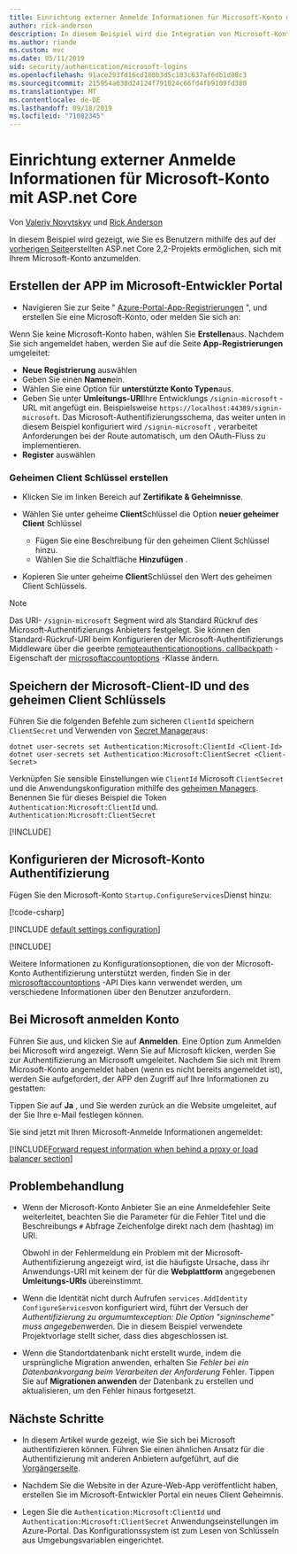 ```yaml
---
title: Einrichtung externer Anmelde Informationen für Microsoft-Konto mit ASP.net Core
author: rick-anderson
description: In diesem Beispiel wird die Integration von Microsoft-Konto Benutzerauthentifizierung in eine vorhandene ASP.net Core-App veranschaulicht.
ms.author: riande
ms.custom: mvc
ms.date: 05/11/2019
uid: security/authentication/microsoft-logins
ms.openlocfilehash: 91ace293fd16cd180b3d5c183c637af6db1d08c3
ms.sourcegitcommit: 215954a638d24124f791024c66fd4fb9109fd380
ms.translationtype: MT
ms.contentlocale: de-DE
ms.lasthandoff: 09/18/2019
ms.locfileid: "71082345"
---
```

# <a name="microsoft-account-external-login-setup-with-aspnet-core"></a>Einrichtung externer Anmelde Informationen für Microsoft-Konto mit ASP.net Core

Von [Valeriy Novytskyy](https://github.com/01binary) und [Rick Anderson](https://twitter.com/RickAndMSFT)

In diesem Beispiel wird gezeigt, wie Sie es Benutzern mithilfe des auf der [vorherigen Seite](xref:security/authentication/social/index)erstellten ASP.net Core 2,2-Projekts ermöglichen, sich mit Ihrem Microsoft-Konto anzumelden.

## <a name="create-the-app-in-microsoft-developer-portal"></a>Erstellen der APP im Microsoft-Entwickler Portal

* Navigieren Sie zur Seite " [Azure-Portal-App-Registrierungen](https://go.microsoft.com/fwlink/?linkid=2083908) ", und erstellen Sie eine Microsoft-Konto, oder melden Sie sich an:

Wenn Sie keine Microsoft-Konto haben, wählen Sie **Erstellen**aus. Nachdem Sie sich angemeldet haben, werden Sie auf die Seite **App-Registrierungen** umgeleitet:

* **Neue Registrierung** auswählen
* Geben Sie einen **Namen**ein.
* Wählen Sie eine Option für **unterstützte Konto Typen**aus.  <!-- Accounts for any org work with MS domain accounts. Most folks probably want the last option, personal MS accounts -->
* Geben Sie unter **Umleitungs-URI**Ihre Entwicklungs `/signin-microsoft` -URL mit angefügt ein. Beispielsweise `https://localhost:44389/signin-microsoft`. Das Microsoft-Authentifizierungsschema, das weiter unten in diesem Beispiel konfiguriert wird `/signin-microsoft` , verarbeitet Anforderungen bei der Route automatisch, um den OAuth-Fluss zu implementieren.
* **Register** auswählen

### <a name="create-client-secret"></a>Geheimen Client Schlüssel erstellen

* Klicken Sie im linken Bereich auf **Zertifikate & Geheimnisse**.
* Wählen Sie unter geheime **Client**Schlüssel die Option **neuer geheimer Client** Schlüssel

  * Fügen Sie eine Beschreibung für den geheimen Client Schlüssel hinzu.
  * Wählen Sie die Schaltfläche **Hinzufügen** .

* Kopieren Sie unter geheime **Client**Schlüssel den Wert des geheimen Client Schlüssels.

> [!NOTE]
> Das URI- `/signin-microsoft` Segment wird als Standard Rückruf des Microsoft-Authentifizierungs Anbieters festgelegt. Sie können den Standard-Rückruf-URI beim Konfigurieren der Microsoft-Authentifizierungs Middleware über die geerbte [remoteauthenticationoptions. callbackpath](/dotnet/api/microsoft.aspnetcore.authentication.remoteauthenticationoptions.callbackpath) -Eigenschaft der [microsoftaccountoptions](/dotnet/api/microsoft.aspnetcore.authentication.microsoftaccount.microsoftaccountoptions) -Klasse ändern.

## <a name="store-the-microsoft-client-id-and-client-secret"></a>Speichern der Microsoft-Client-ID und des geheimen Client Schlüssels

Führen Sie die folgenden Befehle zum sicheren `ClientId` speichern `ClientSecret` und Verwenden von [Secret Manager](xref:security/app-secrets)aus:

```dotnetcli
dotnet user-secrets set Authentication:Microsoft:ClientId <Client-Id>
dotnet user-secrets set Authentication:Microsoft:ClientSecret <Client-Secret>
```

Verknüpfen Sie sensible Einstellungen wie `ClientId` Microsoft `ClientSecret` und die Anwendungskonfiguration mithilfe des [geheimen Managers](xref:security/app-secrets). Benennen Sie für dieses Beispiel die Token `Authentication:Microsoft:ClientId` und. `Authentication:Microsoft:ClientSecret`

[!INCLUDE[](~/includes/environmentVarableColon.md)]

## <a name="configure-microsoft-account-authentication"></a>Konfigurieren der Microsoft-Konto Authentifizierung

Fügen Sie den Microsoft-Konto `Startup.ConfigureServices`Dienst hinzu:

[!code-csharp[](~/security/authentication/social/social-code/StartupMS.cs?name=snippet&highlight=10-14)]

[!INCLUDE [default settings configuration](includes/default-settings.md)]

[!INCLUDE[](includes/chain-auth-providers.md)]

Weitere Informationen zu Konfigurationsoptionen, die von der Microsoft-Konto Authentifizierung unterstützt werden, finden Sie in der [microsoftaccountoptions](/dotnet/api/microsoft.aspnetcore.builder.microsoftaccountoptions) -API Dies kann verwendet werden, um verschiedene Informationen über den Benutzer anzufordern.

## <a name="sign-in-with-microsoft-account"></a>Bei Microsoft anmelden Konto

Führen Sie aus, und klicken Sie auf **Anmelden**. Eine Option zum Anmelden bei Microsoft wird angezeigt. Wenn Sie auf Microsoft klicken, werden Sie zur Authentifizierung an Microsoft umgeleitet. Nachdem Sie sich mit Ihrem Microsoft-Konto angemeldet haben (wenn es nicht bereits angemeldet ist), werden Sie aufgefordert, der APP den Zugriff auf Ihre Informationen zu gestatten:

Tippen Sie auf **Ja** , und Sie werden zurück an die Website umgeleitet, auf der Sie Ihre e-Mail festlegen können.

Sie sind jetzt mit Ihren Microsoft-Anmelde Informationen angemeldet:

[!INCLUDE[Forward request information when behind a proxy or load balancer section](includes/forwarded-headers-middleware.md)]

## <a name="troubleshooting"></a>Problembehandlung

* Wenn der Microsoft-Konto Anbieter Sie an eine Anmeldefehler Seite weiterleitet, beachten Sie die Parameter für die Fehler Titel und die Beschreibungs `#` Abfrage Zeichenfolge direkt nach dem (hashtag) im URI.

  Obwohl in der Fehlermeldung ein Problem mit der Microsoft-Authentifizierung angezeigt wird, ist die häufigste Ursache, dass ihr Anwendungs-URI mit keinem der für die **Webplattform** angegebenen **Umleitungs-URIs** übereinstimmt.
* Wenn die Identität nicht durch Aufrufen `services.AddIdentity` `ConfigureServices`von konfiguriert wird, führt der Versuch der *Authentifizierung zu argumumtexception: Die Option "signinscheme" muss angegeben*werden. Die in diesem Beispiel verwendete Projektvorlage stellt sicher, dass dies abgeschlossen ist.
* Wenn die Standortdatenbank nicht erstellt wurde, indem die ursprüngliche Migration anwenden, erhalten Sie *Fehler bei ein Datenbankvorgang beim Verarbeiten der Anforderung* Fehler. Tippen Sie auf **Migrationen anwenden** der Datenbank zu erstellen und aktualisieren, um den Fehler hinaus fortgesetzt.

## <a name="next-steps"></a>Nächste Schritte

* In diesem Artikel wurde gezeigt, wie Sie sich bei Microsoft authentifizieren können. Führen Sie einen ähnlichen Ansatz für die Authentifizierung mit anderen Anbietern aufgeführt, auf die [Vorgängerseite](xref:security/authentication/social/index).

* Nachdem Sie die Website in der Azure-Web-App veröffentlicht haben, erstellen Sie im Microsoft-Entwickler Portal ein neues Client Geheimnis.

* Legen Sie die `Authentication:Microsoft:ClientId` und `Authentication:Microsoft:ClientSecret` Anwendungseinstellungen im Azure-Portal. Das Konfigurationssystem ist zum Lesen von Schlüsseln aus Umgebungsvariablen eingerichtet.
